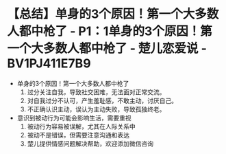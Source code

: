 # 【总结】单身的3个原因！第一个大多数人都中枪了 - P1：1单身的3个原因！第一个大多数人都中枪了 - 楚儿恋爱说 - BV1PJ411E7B9

-   单身的3个原因！第一个大多数人都中枪了
    1.  过分关注自我，导致社交困难，无法面对正常交流。
    2.  对自我过分不认可，产生羞耻感，不敢主动，讨厌自己。
    3.  不正确认识主动，误认为主动失败，导致孤独终老。
-   意识到被动行为可能会影响生活，需要重视
    1.  被动行为容易被误解，尤其在人际关系中
    2.  被动不是错误，但需要注意沟通和表达
    3.  楚儿提供情感问题解决帮助，欢迎添加微信咨询